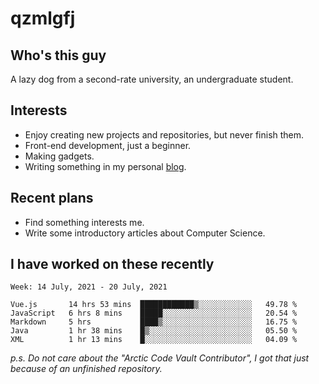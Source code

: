# qzmlgfj

## Who's this guy

A lazy dog from a second-rate university, an undergraduate student.

## Interests

* Enjoy creating new projects and repositories, but never finish them.
* Front-end development, just a beginner.
* Making gadgets.
* Writing something in my personal [blog](https://qzmlgfj.ml/blog).

## Recent plans

* Find something interests me.
* Write some introductory articles about Computer Science.

<!--
* Try to develop a website for [Anime4KCPP](https://github.com/TianZerL/Anime4KCPP).
* Develop a Markdown renderer which user can customize its css, of course it is GUI-based.~~(If I could finish  it before getting bored)~~
* Work with my [teammates](https://github.com/SWJTU-Lazy-Dogs).
* Find something interests me, as a hobby after finishing my ~~boring~~ homework.
-->

## I have worked on these recently

<!--START_SECTION:waka-->
```text
Week: 14 July, 2021 - 20 July, 2021

Vue.js       14 hrs 53 mins  ████████████▒░░░░░░░░░░░░   49.78 % 
JavaScript   6 hrs 8 mins    █████░░░░░░░░░░░░░░░░░░░░   20.54 % 
Markdown     5 hrs           ████▒░░░░░░░░░░░░░░░░░░░░   16.75 % 
Java         1 hr 38 mins    █▒░░░░░░░░░░░░░░░░░░░░░░░   05.50 % 
XML          1 hr 13 mins    █░░░░░░░░░░░░░░░░░░░░░░░░   04.09 % 
```
<!--END_SECTION:waka-->

*p.s.  Do not care about the "Arctic Code Vault Contributor", I got that just because of an unfinished repository.*

<!--
**qzmlgfj/qzmlgfj** is a ✨ _special_ ✨ repository because its `README.md` (this file) appears on your GitHub profile.

Here are some ideas to get you started:

- 🔭 I’m currently working on ...
- 🌱 I’m currently learning ...
- 👯 I’m looking to collaborate on ...
- 🤔 I’m looking for help with ...
- 💬 Ask me about ...
- 📫 How to reach me: ...
- 😄 Pronouns: ...
- ⚡ Fun fact: ...
-->
